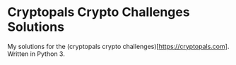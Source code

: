 # Cryptopals Crypto Challenges Solutions

My solutions for the (cryptopals crypto challenges)[https://cryptopals.com]. Written in Python 3.
